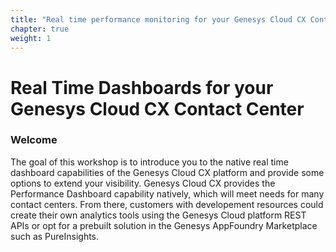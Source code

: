 ```yaml
---
title: "Real time performance monitoring for your Genesys Cloud CX Contact Center"
chapter: true
weight: 1
---
```


# Real Time Dashboards for your Genesys Cloud CX Contact Center

### Welcome

The goal of this workshop is to introduce you to the native real time dashboard capabilities of the Genesys Cloud CX platform and provide some options to extend your visibility.
Genesys Cloud CX provides the Performance Dashboard capability natively, which will meet needs for many contact centers. From there, customers with developement resources could create their own analytics tools using the Genesys Cloud platform REST APIs or opt for a prebuilt solution in the Genesys AppFoundry Marketplace such as PureInsights.
